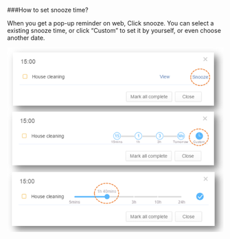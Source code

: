 ###How to set snooze time?

When you get a pop-up reminder on web, Click snooze. You can select a existing snooze time, or click “Custom” to set it by yourself, or even choose another date. 

![](../images/websnooze.png)
